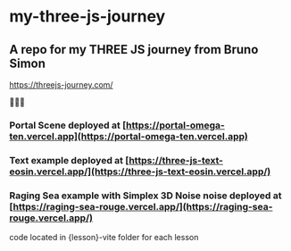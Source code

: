 # my-three-js-journey

## A repo for my THREE JS journey from Bruno Simon

<https://threejs-journey.com/>

🦊🦊🦊

### Portal Scene deployed at [https://portal-omega-ten.vercel.app](https://portal-omega-ten.vercel.app)

### Text example deployed at [https://three-js-text-eosin.vercel.app/](https://three-js-text-eosin.vercel.app/)

### Raging Sea example with Simplex 3D Noise noise deployed at [https://raging-sea-rouge.vercel.app/](https://raging-sea-rouge.vercel.app/)

code located in {lesson}-vite folder for each lesson
